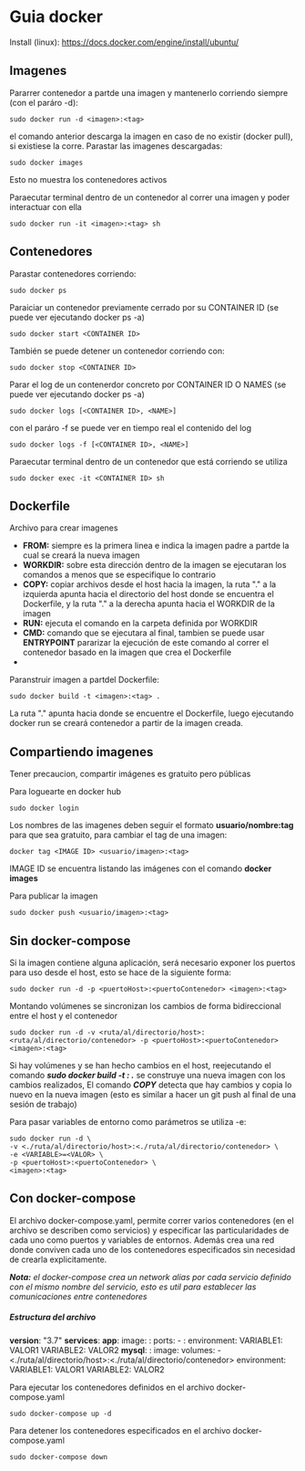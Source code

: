 # Guia docker

Install (linux): https://docs.docker.com/engine/install/ubuntu/

## Imagenes
Pararrer contenedor a partde una imagen y mantenerlo corriendo siempre (con el paráro -d):
```
sudo docker run -d <imagen>:<tag>
```
el comando anterior descarga la imagen en caso de no existir (docker pull), si existiese la corre. Parastar las imagenes descargadas:
```
sudo docker images
```
Esto no muestra los contenedores activos

Paraecutar terminal dentro de un contenedor al correr una imagen y poder interactuar con ella
```
sudo docker run -it <imagen>:<tag> sh
```

## Contenedores
Parastar contenedores corriendo:
```
sudo docker ps
```
Paraiciar un contenedor previamente cerrado por su CONTAINER ID (se puede ver ejecutando docker ps -a)
```
sudo docker start <CONTAINER ID>
```
También se puede detener un contenedor corriendo con:
```
sudo docker stop <CONTAINER ID>
```
Parar el log de un contenerdor concreto por CONTAINER ID O NAMES (se puede ver ejecutando docker ps -a)
```
sudo docker logs [<CONTAINER ID>, <NAME>]
```
con el paráro -f se puede ver en tiempo real el contenido del log
```
sudo docker logs -f [<CONTAINER ID>, <NAME>]
```
Paraecutar terminal dentro de un contenedor que está corriendo se utiliza
```
sudo docker exec -it <CONTAINER ID> sh
```

## Dockerfile
Archivo para crear imagenes
- **FROM:** siempre es la primera linea e indica la imagen padre a partde la cual se creará la nueva imagen
- **WORKDIR:** sobre esta dirección dentro de la imagen se ejecutaran los comandos a menos que se especifique lo contrario
- **COPY:** copiar archivos desde el host hacia la imagen, la ruta "." a la izquierda apunta hacia el directorio del host donde se encuentra el Dockerfile, y la ruta "." a la derecha apunta hacia el WORKDIR de la imagen
- **RUN:** ejecuta el comando en la carpeta definida por WORKDIR
- **CMD:** comando que se ejecutara al final, tambien se puede usar **ENTRYPOINT** pararizar la ejecución de este comando al correr el contenedor basado en la imagen que crea el Dockerfile
- 

Paranstruir imagen a partdel Dockerfile:
```
sudo docker build -t <imagen>:<tag> .
```
La ruta "." apunta hacia donde se encuentre el Dockerfile, luego ejecutando docker run se creará contenedor a partir de la imagen creada.

## Compartiendo imagenes
Tener precaucion, compartir imágenes es gratuito pero públicas

Para loguearte en docker hub
```
sudo docker login
```
 Los nombres de las imagenes deben seguir el formato **usuario/nombre:tag** para que sea gratuito, para cambiar el tag de una imagen:
```
docker tag <IMAGE ID> <usuario/imagen>:<tag>
```
IMAGE ID se encuentra listando las imágenes con el comando **docker images**

Para publicar la imagen
```
sudo docker push <usuario/imagen>:<tag>
```

## Sin docker-compose
Si la imagen contiene alguna aplicación, será necesario exponer los puertos para uso desde el host, esto se hace de la siguiente forma:
```
sudo docker run -d -p <puertoHost>:<puertoContenedor> <imagen>:<tag>
```
Montando volúmenes se sincronizan los cambios de forma bidireccional entre el host y el contenedor
```
sudo docker run -d -v <ruta/al/directorio/host>:<ruta/al/directorio/contenedor> -p <puertoHost>:<puertoContenedor> <imagen>:<tag>
```
Si hay volúmenes y se han hecho cambios en el host, reejecutando el comando _**sudo docker build -t <imagen>:<tag> .**_ se construye una nueva imagen con los cambios realizados, El comando _**COPY**_ detecta que hay cambios y copia lo nuevo en la nueva imagen (esto es similar a hacer un git push al final de una sesión de trabajo)

Para pasar variables de entorno como parámetros se utiliza -e:
```
sudo docker run -d \
-v <./ruta/al/directorio/host>:<./ruta/al/directorio/contenedor> \
-e <VARIABLE>=<VALOR> \
-p <puertoHost>:<puertoContenedor> \
<imagen>:<tag>
```

## Con docker-compose
El archivo docker-compose.yaml, permite correr varios contenedores (en el archivo se describen como servicios) y especificar las particularidades de cada uno como puertos y variables de entornos. Además crea una red donde conviven cada uno de los contenedores especificados sin necesidad de crearla explicitamente.

_**Nota:** el docker-compose crea un network alias por cada servicio definido con el mismo nombre del servicio, esto es util para establecer las comunicaciones entre contenedores_

##### Estructura del archivo #####
**version**: "3.7"
**services**:
**app**:
image: <imagen>:<tag>
ports:
\- <puertoHost>:<puertoContenedor>
environment:
VARIABLE1: VALOR1
VARIABLE2: VALOR2
**mysql**: <imagen>:<tag>
image:
volumes:
\- <./ruta/al/directorio/host>:<./ruta/al/directorio/contenedor>
environment:
VARIABLE1: VALOR1
VARIABLE2: VALOR2

Para ejecutar los contenedores definidos en el archivo docker-compose.yaml
```
sudo docker-compose up -d
```
Para detener los contenedores especificados en el archivo docker-compose.yaml
```
sudo docker-compose down
```